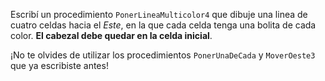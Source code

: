 Escribí un procedimiento `PonerLineaMulticolor4` que dibuje una linea
de cuatro celdas hacia el _Este_, en la que cada celda tenga una bolita de cada color. **El cabezal debe quedar en la celda inicial**.

¡No te olvides de utilizar los procedimientos `PonerUnaDeCada` y `MoverOeste3` que ya escribiste antes!